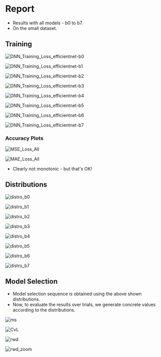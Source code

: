 # Report

* Results with all models - b0 to b7.
* On the small dataset.

## Training

![DNN_Training_Loss_efficientnet-b0](/home/bineet/MyResearch/CloudOffloading_NoIID/Cloud_Offloading_NoIID/output/draft0/DNN_Training_Loss_efficientnet-b0.png)

![DNN_Training_Loss_efficientnet-b1](/home/bineet/MyResearch/CloudOffloading_NoIID/Cloud_Offloading_NoIID/output/draft0/DNN_Training_Loss_efficientnet-b1.png)

![DNN_Training_Loss_efficientnet-b2](/home/bineet/MyResearch/CloudOffloading_NoIID/Cloud_Offloading_NoIID/output/draft0/DNN_Training_Loss_efficientnet-b2.png)

![DNN_Training_Loss_efficientnet-b3](/home/bineet/MyResearch/CloudOffloading_NoIID/Cloud_Offloading_NoIID/output/draft0/DNN_Training_Loss_efficientnet-b3.png)

![DNN_Training_Loss_efficientnet-b4](/home/bineet/MyResearch/CloudOffloading_NoIID/Cloud_Offloading_NoIID/output/draft0/DNN_Training_Loss_efficientnet-b4.png)

![DNN_Training_Loss_efficientnet-b5](/home/bineet/MyResearch/CloudOffloading_NoIID/Cloud_Offloading_NoIID/output/draft0/DNN_Training_Loss_efficientnet-b5.png)

![DNN_Training_Loss_efficientnet-b6](/home/bineet/MyResearch/CloudOffloading_NoIID/Cloud_Offloading_NoIID/output/draft0/DNN_Training_Loss_efficientnet-b6.png)

![DNN_Training_Loss_efficientnet-b7](/home/bineet/MyResearch/CloudOffloading_NoIID/Cloud_Offloading_NoIID/output/draft0/DNN_Training_Loss_efficientnet-b7.png)

### Accuracy Plots

![MSE_Loss_All](/home/bineet/MyResearch/CloudOffloading_NoIID/Cloud_Offloading_NoIID/output/draft0/MSE_Loss_All.png)

![MAE_Loss_All](/home/bineet/MyResearch/CloudOffloading_NoIID/Cloud_Offloading_NoIID/output/draft0/MAE_Loss_All.png)

* Clearly not monotonic - but that's OK!

## Distributions

![distro_b0](/home/bineet/MyResearch/CloudOffloading_NoIID/Cloud_Offloading_NoIID/output/draft0/distro_b0.png)

![distro_b1](/home/bineet/MyResearch/CloudOffloading_NoIID/Cloud_Offloading_NoIID/output/draft0/distro_b1.png)

![distro_b2](/home/bineet/MyResearch/CloudOffloading_NoIID/Cloud_Offloading_NoIID/output/draft0/distro_b2.png)

![distro_b3](/home/bineet/MyResearch/CloudOffloading_NoIID/Cloud_Offloading_NoIID/output/draft0/distro_b3.png)

![distro_b4](/home/bineet/MyResearch/CloudOffloading_NoIID/Cloud_Offloading_NoIID/output/draft0/distro_b4.png)

![distro_b5](/home/bineet/MyResearch/CloudOffloading_NoIID/Cloud_Offloading_NoIID/output/draft0/distro_b5.png)

![distro_b6](/home/bineet/MyResearch/CloudOffloading_NoIID/Cloud_Offloading_NoIID/output/draft0/distro_b6.png)

![distro_b7](/home/bineet/MyResearch/CloudOffloading_NoIID/Cloud_Offloading_NoIID/output/draft0/distro_b7.png)

## Model Selection

* Model selection sequence is obtained using the above shown distributions.
* Now, to evaluate the results over trials, we generate concrete values according to the distributions.

![ms](/home/bineet/MyResearch/CloudOffloading_NoIID/Cloud_Offloading_NoIID/output/draft0/ms.png)

![CvL](/home/bineet/MyResearch/CloudOffloading_NoIID/Cloud_Offloading_NoIID/output/draft0/CvL.png)

![rwd](/home/bineet/MyResearch/CloudOffloading_NoIID/Cloud_Offloading_NoIID/output/draft0/rwd.png)

![rwd_zoom](/home/bineet/MyResearch/CloudOffloading_NoIID/Cloud_Offloading_NoIID/output/draft0/rwd_zoom.png)

